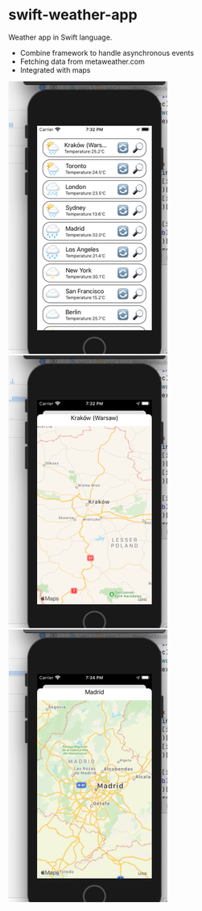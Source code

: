 # swift-weather-app
Weather app in Swift language.
* Combine framework to handle asynchronous events
* Fetching data from metaweather.com
* Integrated with maps

![alt text](https://github.com/Eugenija1/swift-weather-app/blob/main/new/lab1/Zrzut%20ekranu%202021-06-8%20o%2019.32.19.png)
![alt text](https://github.com/Eugenija1/swift-weather-app/blob/main/new/lab1/Zrzut%20ekranu%202021-06-8%20o%2019.32.57.png)
![alt text](https://github.com/Eugenija1/swift-weather-app/blob/main/new/lab1/Zrzut%20ekranu%202021-06-8%20o%2019.34.00.png)
